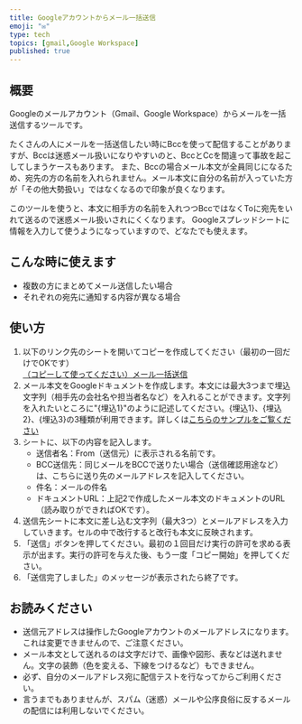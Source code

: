 ```yaml
---
title: Googleアカウントからメール一括送信
emoji: "✉"
type: tech
topics: [gmail,Google Workspace]
published: true
---
```

## 概要
Googleのメールアカウント（Gmail、Google Workspace）からメールを一括送信するツールです。

たくさんの人にメールを一括送信したい時にBccを使って配信することがありますが、Bccは迷惑メール扱いになりやすいのと、BccとCcを間違って事故を起こしてしまうケースもあります。
また、Bccの場合メール本文が全員同じになるため、宛先の方の名前を入れられません。メール本文に自分の名前が入っていた方が「その他大勢扱い」ではなくなるので印象が良くなります。

このツールを使うと、本文に相手方の名前を入れつつBccではなくToに宛先をいれて送るので迷惑メール扱いされにくくなります。
Googleスプレッドシートに情報を入力して使うようになっていますので、どなたでも使えます。

## こんな時に使えます

- 複数の方にまとめてメール送信したい場合
- それぞれの宛先に通知する内容が異なる場合

## 使い方

1. 以下のリンク先のシートを開いてコピーを作成してください（最初の一回だけでOKです）  
[（コピーして使ってください）メール一括送信](https://docs.google.com/spreadsheets/d/17IjqLLhnkbuocXuF2tykcLIn1kfBaues1aAwu-mUxns/edit?usp=sharing)
2. メール本文をGoogleドキュメントを作成します。本文には最大3つまで埋込文字列（相手先の会社名や担当者名など）を入れることができます。文字列を入れたいところに"{埋込1}"のように記述してください。{埋込1}、{埋込2}、{埋込3}の3種類が利用できます。詳しくは[こちらのサンプルをご覧ください](https://docs.google.com/document/d/1me50YQT6CbqJXay0Mw3B2bQIrJw4_PTOZf1x2vJyUpI/edit?usp=sharing)
3. シートに、以下の内容を記入します。
    - 送信者名：From（送信元）に表示される名前です。
    - BCC送信先：同じメールをBCCで送りたい場合（送信確認用途など）は、こちらに送り先のメールアドレスを記入してください。
    - 件名：メールの件名
    - ドキュメントURL：上記2で作成したメール本文のドキュメントのURL（読み取りができればOKです）。
4. 送信先シートに本文に差し込む文字列（最大3つ）とメールアドレスを入力していきます。セルの中で改行すると改行も本文に反映されます。
5. 「送信」ボタンを押してください。最初の１回目だけ実行の許可を求める表示が出ます。実行の許可を与えた後、もう一度「コピー開始」を押してください。
6. 「送信完了しました」のメッセージが表示されたら終了です。

## お読みください
- 送信元アドレスは操作したGoogleアカウントのメールアドレスになります。これは変更できませんので、ご注意ください。
- メール本文として送れるのは文字だけで、画像や図形、表などは送れません。文字の装飾（色を変える、下線をつけるなど）もできません。  
- 必ず、自分のメールアドレス宛に配信テストを行なってからご利用ください。
- 言うまでもありませんが、スパム（迷惑）メールや公序良俗に反するメールの配信には利用しないでください。